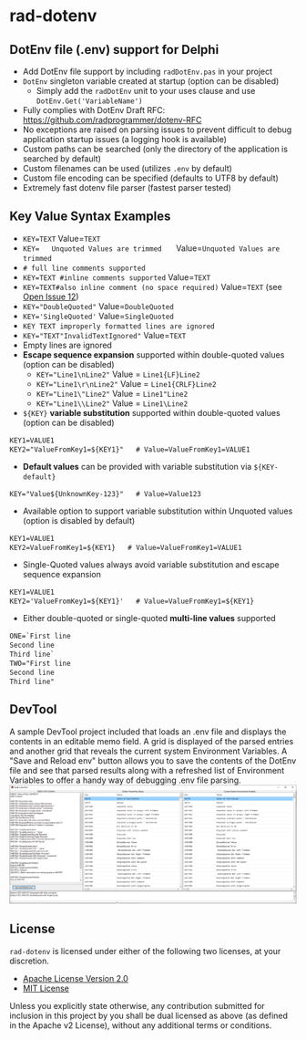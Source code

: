 # rad-dotenv
## DotEnv file (.env) support for Delphi

- Add DotEnv file support by including `radDotEnv.pas` in your project
- `DotEnv` singleton variable created at startup (option can be disabled)
  - Simply add the `radDotEnv` unit to your uses clause and use `DotEnv.Get('VariableName')`
- Fully complies with DotEnv Draft RFC: https://github.com/radprogrammer/dotenv-RFC
- No exceptions are raised on parsing issues to prevent difficult to debug application startup issues (a logging hook is available)
- Custom paths can be searched (only the directory of the application is searched by default)
- Custom filenames can be used (utilizes `.env` by default)
- Custom file encoding can be specified (defaults to UTF8 by default)
- Extremely fast dotenv file parser (fastest parser tested)

## Key Value Syntax Examples
- `KEY=TEXT`  Value=`TEXT`
- `KEY=   Unquoted Values are trimmed   `  Value=`Unquoted Values are trimmed`
- `# full line comments supported`
- `KEY=TEXT #inline comments supported`  Value=`TEXT`
- `KEY=TEXT#also inline comment (no space required)`  Value=`TEXT`  (see [Open Issue 12](https://github.com/radprogrammer/rad-dotenv/issues/12))
- `KEY="DoubleQuoted"`  Value=`DoubleQuoted`
- `KEY='SingleQuoted'`  Value=`SingleQuoted`
- `KEY TEXT improperly formatted lines are ignored`
- `KEY="TEXT"InvalidTextIgnored"`  Value=`TEXT`
- Empty lines are ignored
- **Escape sequence expansion** supported within double-quoted values (option can be disabled)
  - `KEY="Line1\nLine2"`  Value = `Line1{LF}Line2`
  - `KEY="Line1\r\nLine2"`  Value = `Line1{CRLF}Line2`
  - `KEY="Line1\"Line2"`  Value = `Line1"Line2`
  - `KEY="Line1\\Line2"`  Value = `Line1\Line2`
- `${KEY}` **variable substitution** supported within double-quoted values (option can be disabled)
````
KEY1=VALUE1
KEY2="ValueFromKey1=${KEY1}"   # Value=ValueFromKey1=VALUE1
````
- **Default values** can be provided with variable substitution via `${KEY-default}`
````
KEY="Value${UnknownKey-123}"   # Value=Value123
````
- Available option to support variable substitution within Unquoted values (option is disabled by default)
````
KEY1=VALUE1
KEY2=ValueFromKey1=${KEY1}   # Value=ValueFromKey1=VALUE1
````
- Single-Quoted values always avoid variable substitution and escape sequence expansion
````
KEY1=VALUE1
KEY2='ValueFromKey1=${KEY1}'   # Value=ValueFromKey1=${KEY1}
````
- Either double-quoted or single-quoted **multi-line values** supported
````
ONE=`First line
Second line
Third line`
TWO="First line
Second line
Third line"
````


## DevTool
A sample DevTool project included that loads an .env file and displays the contents in an editable memo field. A grid is displayed of the parsed entries and another grid that reveals the current system Environment Variables.  A "Save and Reload env" button allows you to save the contents of the DotEnv file and see that parsed results along with a refreshed list of Environment Variables to offer a handy way of debugging .env file parsing.
![DevTool ScreenShot](https://github.com/radprogrammer/rad-dotenv/blob/master/devtool/radDotEnv.DevTool.ScreenShot.png)

## License
`rad-dotenv` is licensed under either of the following two licenses, at your discretion.

- [Apache License Version 2.0](http://www.apache.org/licenses/LICENSE-2.0)
- [MIT License](http://opensource.org/licenses/MIT)

Unless you explicitly state otherwise, any contribution submitted for inclusion in 
this project by you shall be dual licensed as above (as defined in the Apache v2 License), 
without any additional terms or conditions.
